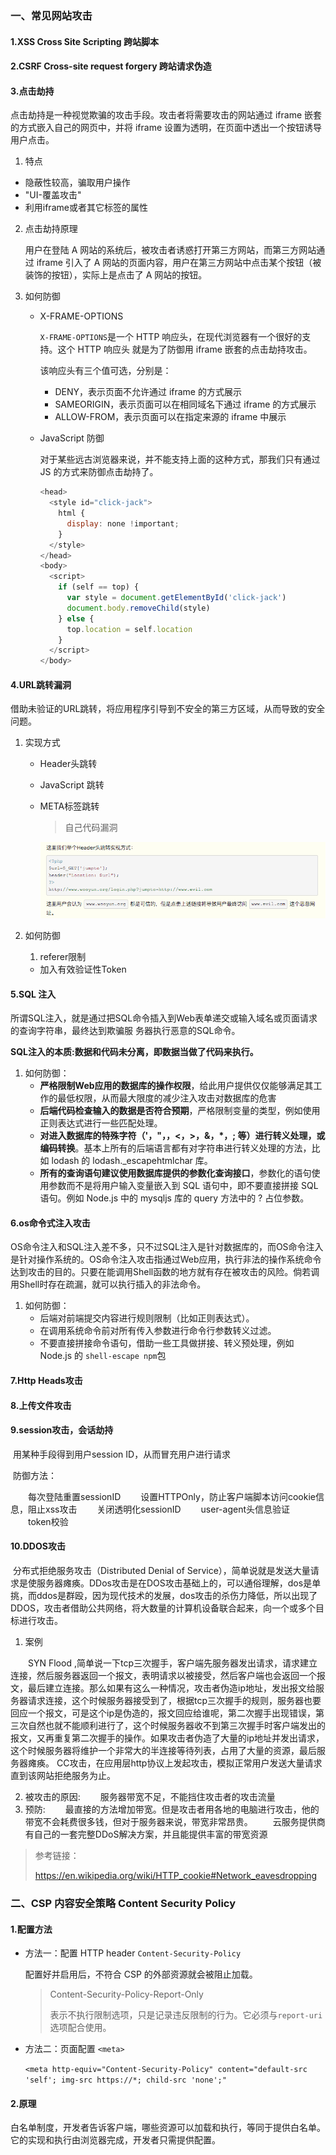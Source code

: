 ### 一、常见网站攻击

#### 1.XSS Cross Site Scripting 跨站脚本

#### 2.CSRF  Cross-site request forgery 跨站请求伪造

#### 3.点击劫持

点击劫持是一种视觉欺骗的攻击手段。攻击者将需要攻击的网站通过 iframe 嵌套的方式嵌入自己的网页中，并将 iframe 设置为透明，在页面中透出一个按钮诱导用户点击。

1.   特点

   - 隐蔽性较高，骗取用户操作
   - "UI-覆盖攻击"
   - 利用iframe或者其它标签的属性

2. 点击劫持原理

   用户在登陆 A 网站的系统后，被攻击者诱惑打开第三方网站，而第三方网站通过 iframe 引入了 A 网站的页面内容，用户在第三方网站中点击某个按钮（被装饰的按钮），实际上是点击了 A 网站的按钮。

3. 如何防御

   - X-FRAME-OPTIONS 

     `X-FRAME-OPTIONS`是一个 HTTP 响应头，在现代浏览器有一个很好的支持。这个 HTTP 响应头 就是为了防御用 iframe 嵌套的点击劫持攻击。

     该响应头有三个值可选，分别是：

     - DENY，表示页面不允许通过 iframe 的方式展示
     - SAMEORIGIN，表示页面可以在相同域名下通过 iframe 的方式展示
     - ALLOW-FROM，表示页面可以在指定来源的 iframe 中展示

   - JavaScript 防御

     对于某些远古浏览器来说，并不能支持上面的这种方式，那我们只有通过 JS 的方式来防御点击劫持了。

     ```javascript
     <head>
       <style id="click-jack">
         html {
           display: none !important;
         }
       </style>
     </head>
     <body>
       <script>
         if (self == top) {
           var style = document.getElementById('click-jack')
           document.body.removeChild(style)
         } else {
           top.location = self.location
         }
       </script>
     </body>
     
     ```

#### 4.URL跳转漏洞

借助未验证的URL跳转，将应用程序引导到不安全的第三方区域，从而导致的安全问题。

1. 实现方式

   - Header头跳转

   - JavaScript 跳转

   - META标签跳转

     > 自己代码漏洞

     ![image-20200811152359665](../image/image-20200811152359665.png)

2. 如何防御

   1. referer限制

   - 加入有效验证性Token

#### 5.SQL 注入

​	所谓SQL注入，就是通过把SQL命令插入到Web表单递交或输入域名或页面请求的查询字符串，最终达到欺骗服	务器执行恶意的SQL命令。

​	**SQL注入的本质:数据和代码未分离，即数据当做了代码来执行。**

1. 如何防御：
   - **严格限制Web应用的数据库的操作权限**，给此用户提供仅仅能够满足其工作的最低权限，从而最大限度的减少注入攻击对数据库的危害
   - **后端代码检查输入的数据是否符合预期**，严格限制变量的类型，例如使用正则表达式进行一些匹配处理。
   - **对进入数据库的特殊字符（'，"，，<，>，&，\*，; 等）进行转义处理，或编码转换**。基本上所有的后端语言都有对字符串进行转义处理的方法，比如 lodash 的 lodash._escapehtmlchar 库。
   - **所有的查询语句建议使用数据库提供的参数化查询接口**，参数化的语句使用参数而不是将用户输入变量嵌入到 SQL 语句中，即不要直接拼接 SQL 语句。例如 Node.js 中的 mysqljs 库的 query 方法中的 ? 占位参数。

#### 6.os命令式注入攻击

OS命令注入和SQL注入差不多，只不过SQL注入是针对数据库的，而OS命令注入是针对操作系统的。OS命令注入攻击指通过Web应用，执行非法的操作系统命令达到攻击的目的。只要在能调用Shell函数的地方就有存在被攻击的风险。倘若调用Shell时存在疏漏，就可以执行插入的非法命令。

1. 如何防御：
   - 后端对前端提交内容进行规则限制（比如正则表达式）。
   - 在调用系统命令前对所有传入参数进行命令行参数转义过滤。
   - 不要直接拼接命令语句，借助一些工具做拼接、转义预处理，例如 Node.js 的 `shell-escape npm`包

#### 7.Http Heads攻击

#### 8.上传文件攻击

#### 9.session攻击，会话劫持

​	用某种手段得到用户session ID，从而冒充用户进行请求

​	防御方法：

　　每次登陆重置sessionID
　　设置HTTPOnly，防止客户端脚本访问cookie信息，阻止xss攻击
　　关闭透明化sessionID
　　user-agent头信息验证
　　token校验

#### 10.DDOS攻击

​	分布式拒绝服务攻击（Distributed Denial of Service），简单说就是发送大量请求是使服务器瘫痪。DDos攻击是在DOS攻击基础上的，可以通俗理解，dos是单挑，而ddos是群殴，因为现代技术的发展，dos攻击的杀伤力降低，所以出现了DDOS，攻击者借助公共网络，将大数量的计算机设备联合起来，向一个或多个目标进行攻击。

1. 案例

　　SYN Flood ,简单说一下tcp三次握手，客户端先服务器发出请求，请求建立连接，然后服务器返回一个报文，表明请求以被接受，然后客户端也会返回一个报文，最后建立连接。那么如果有这么一种情况，攻击者伪造ip地址，发出报文给服务器请求连接，这个时候服务器接受到了，根据tcp三次握手的规则，服务器也要回应一个报文，可是这个ip是伪造的，报文回应给谁呢，第二次握手出现错误，第三次自然也就不能顺利进行了，这个时候服务器收不到第三次握手时客户端发出的报文，又再重复第二次握手的操作。如果攻击者伪造了大量的ip地址并发出请求，这个时候服务器将维护一个非常大的半连接等待列表，占用了大量的资源，最后服务器瘫痪。
CC攻击，在应用层http协议上发起攻击，模拟正常用户发送大量请求直到该网站拒绝服务为止。

2. 被攻击的原因:
   　　服务器带宽不足，不能挡住攻击者的攻击流量
3. 预防:
   　　最直接的方法增加带宽。但是攻击者用各地的电脑进行攻击，他的带宽不会耗费很多钱，但对于服务器来说，带宽非常昂贵。
      　　云服务提供商有自己的一套完整DDoS解决方案，并且能提供丰富的带宽资源

> 参考链接：
>
> https://en.wikipedia.org/wiki/HTTP_cookie#Network_eavesdropping

###  二、CSP 内容安全策略 Content Security Policy

#### 1.配置方法

- 方法一：配置 HTTP header  `Content-Security-Policy`

  配置好并启用后，不符合 CSP 的外部资源就会被阻止加载。

  > Content-Security-Policy-Report-Only
  >
  > 表示不执行限制选项，只是记录违反限制的行为。它必须与`report-uri`选项配合使用。

- 方法二：页面配置 `<meta>`  

  `<meta http-equiv="Content-Security-Policy" content="default-src 'self'; img-src https://*; child-src 'none';"`

#### 2.原理

白名单制度，开发者告诉客户端，哪些资源可以加载和执行，等同于提供白名单。它的实现和执行由浏览器完成，开发者只需提供配置。

